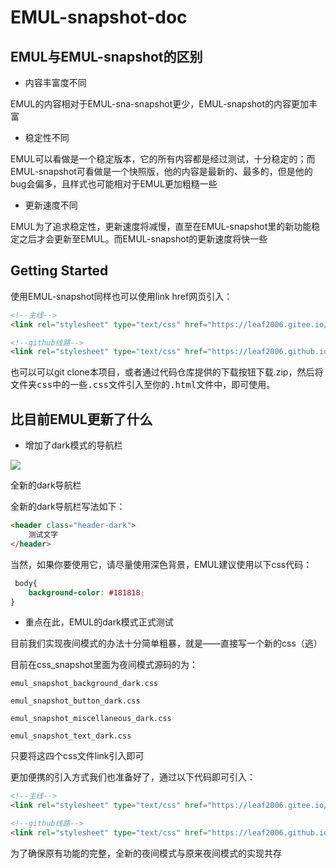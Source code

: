 

# EMUL-snapshot-doc

## EMUL与EMUL-snapshot的区别

- 内容丰富度不同

EMUL的内容相对于EMUL-sna-snapshot更少，EMUL-snapshot的内容更加丰富

- 稳定性不同

EMUL可以看做是一个稳定版本，它的所有内容都是经过测试，十分稳定的；而EMUL-snapshot可看做是一个快照版，他的内容是最新的、最多的，但是他的bug会偏多，且样式也可能相对于EMUL更加粗糙一些

- 更新速度不同

EMUL为了追求稳定性，更新速度将减慢，直至在EMUL-snapshot里的新功能稳定之后才会更新至EMUL。而EMUL-snapshot的更新速度将快一些

## Getting Started

使用EMUL-snapshot同样也可以使用link href网页引入：

```html
<!--主线-->
<link rel="stylesheet" type="text/css" href="https://leaf2006.gitee.io/emul/input/emul-snapshot.min.css">

<!--github线路-->
<link rel="stylesheet" type="text/css" href="https://leaf2006.github.io/EMUL/input/emul-snapshot.min.css">
```

也可以可以git clone本项目，或者通过代码仓库提供的下载按钮下载.zip，然后将<kbd>文件夹css</kbd>中的一些<kbd>.css</kbd>文件引入至你的<kbd>.html</kbd>文件中，即可使用。

## 比目前EMUL更新了什么

- 增加了dark模式的导航栏

![](https://ct3fak.coding-pages.com/EMUL-docs-img/%E6%8D%95%E8%8E%B7.PNG)

全新的dark导航栏

全新的dark导航栏写法如下：

```html
<header class="header-dark">
    测试文字
</header>
```

当然，如果你要使用它，请尽量使用深色背景，EMUL建议使用以下css代码：

```css
 body{
    background-color: #181818;
}
```

- 重点在此，EMUL的dark模式正式测试

目前我们实现夜间模式的办法十分简单粗暴，就是——直接写一个新的css（逃）

目前在css_snapshot里面为夜间模式源码的为：

```
emul_snapshot_background_dark.css

emul_snapshot_button_dark.css

emul_snapshot_miscellaneous_dark.css

emul_snapshot_text_dark.css
```

只要将这四个css文件link引入即可

更加便携的引入方式我们也准备好了，通过以下代码即可引入：

```html
<!--主线-->
<link rel="stylesheet" type="text/css" href="https://leaf2006.gitee.io/emul/input/emul-snapshot-dark.min.css">

<!--github线路-->
<link rel="stylesheet" type="text/css" href="https://leaf2006.github.io/EMUL/input/emul-snapshot-dark.min.css">
```

为了确保原有功能的完整，全新的夜间模式与原来夜间模式的实现共存